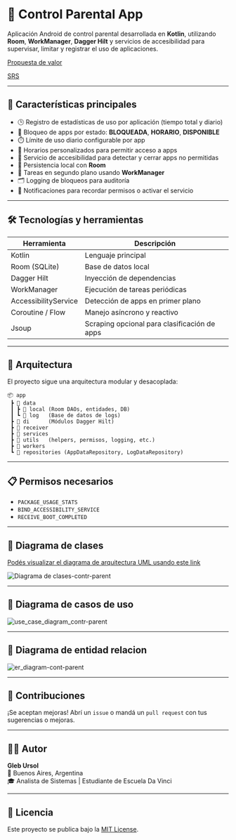 
# 📱 Control Parental App

Aplicación Android de control parental desarrollada en **Kotlin**, utilizando **Room**, **WorkManager**, **Dagger Hilt** y servicios de accesibilidad para supervisar, limitar y registrar el uso de aplicaciones.

[Propuesta de valor](https://docs.google.com/document/d/12kFZDpTqzES0-sYFv3g2N5VKG0sBjfh_hx_XMg7oy6Q/edit?usp=sharing)

[SRS](https://docs.google.com/document/d/12kFZDpTqzES0-sYFv3g2N5VKG0sBjfh_hx_XMg7oy6Q/edit?usp=sharing)

---

## 🧠 Características principales

- 🕒 Registro de estadísticas de uso por aplicación (tiempo total y diario)
- 🚫 Bloqueo de apps por estado: **BLOQUEADA**, **HORARIO**, **DISPONIBLE**
- ⏱️ Límite de uso diario configurable por app
- 📆 Horarios personalizados para permitir acceso a apps
- 🔐 Servicio de accesibilidad para detectar y cerrar apps no permitidas
- 💾 Persistencia local con **Room**
- 🔁 Tareas en segundo plano usando **WorkManager**
- 🗂️ Logging de bloqueos para auditoría
- 🔔 Notificaciones para recordar permisos o activar el servicio

---

## 🛠️ Tecnologías y herramientas

| Herramienta         | Descripción                                   |
|---------------------|-----------------------------------------------|
| Kotlin              | Lenguaje principal                            |
| Room (SQLite)       | Base de datos local                           |
| Dagger Hilt         | Inyección de dependencias                     |
| WorkManager         | Ejecución de tareas periódicas                |
| AccessibilityService| Detección de apps en primer plano             |
| Coroutine / Flow    | Manejo asíncrono y reactivo                   |
| Jsoup               | Scraping opcional para clasificación de apps |

---

## 📐 Arquitectura

El proyecto sigue una arquitectura modular y desacoplada:

```
📦 app
 ┣ 📂 data
 ┃ ┣ 📂 local (Room DAOs, entidades, DB)
 ┃ ┗ 📂 log   (Base de datos de logs)
 ┣ 📂 di      (Módulos Dagger Hilt)
 ┣ 📂 receiver
 ┣ 📂 services
 ┣ 📂 utils   (helpers, permisos, logging, etc.)
 ┣ 📂 workers
 ┗ 🧠 repositories (AppDataRepository, LogDataRepository)
```

---

## 📋 Permisos necesarios

- `PACKAGE_USAGE_STATS`
- `BIND_ACCESSIBILITY_SERVICE`
- `RECEIVE_BOOT_COMPLETED`

---

## 📌 Diagrama de clases

[Podés visualizar el diagrama de arquitectura UML usando este link](https://www.mermaidchart.com/raw/a014271e-0d37-4536-9adc-ee1455d9f9c9?theme=light&version=v0.1&format=svg)

![Diagrama de clases-contr-parent](https://github.com/user-attachments/assets/cd262fee-0fb2-4a6f-935f-26451eb0a8ef)

---
## 📌 Diagrama de casos de uso

![use_case_diagram_contr-parent](https://github.com/user-attachments/assets/e2089043-ea10-4dab-a593-3c15c7f00494)

---
## 📌 Diagrama de entidad relacion

![er_diagram-cont-parent](https://github.com/user-attachments/assets/424f72fe-1597-4343-a2e7-af6caab76207)


---

## 🤝 Contribuciones

¡Se aceptan mejoras! Abrí un `issue` o mandá un `pull request` con tus sugerencias o mejoras.

---

## 🧑‍💻 Autor

**Gleb Ursol**  
📍 Buenos Aires, Argentina  
🎓 Analista de Sistemas | Estudiante de Escuela Da Vinci

---

## 📄 Licencia

Este proyecto se publica bajo la [MIT License](LICENSE).
